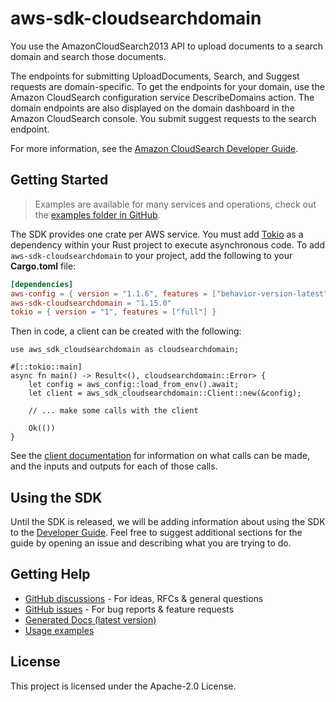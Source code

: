 # aws-sdk-cloudsearchdomain

You use the AmazonCloudSearch2013 API to upload documents to a search domain and search those documents.

The endpoints for submitting UploadDocuments, Search, and Suggest requests are domain-specific. To get the endpoints for your domain, use the Amazon CloudSearch configuration service DescribeDomains action. The domain endpoints are also displayed on the domain dashboard in the Amazon CloudSearch console. You submit suggest requests to the search endpoint.

For more information, see the [Amazon CloudSearch Developer Guide](http://docs.aws.amazon.com/cloudsearch/latest/developerguide).

## Getting Started

> Examples are available for many services and operations, check out the
> [examples folder in GitHub](https://github.com/awslabs/aws-sdk-rust/tree/main/examples).

The SDK provides one crate per AWS service. You must add [Tokio](https://crates.io/crates/tokio)
as a dependency within your Rust project to execute asynchronous code. To add `aws-sdk-cloudsearchdomain` to
your project, add the following to your **Cargo.toml** file:

```toml
[dependencies]
aws-config = { version = "1.1.6", features = ["behavior-version-latest"] }
aws-sdk-cloudsearchdomain = "1.15.0"
tokio = { version = "1", features = ["full"] }
```

Then in code, a client can be created with the following:

```rust,no_run
use aws_sdk_cloudsearchdomain as cloudsearchdomain;

#[::tokio::main]
async fn main() -> Result<(), cloudsearchdomain::Error> {
    let config = aws_config::load_from_env().await;
    let client = aws_sdk_cloudsearchdomain::Client::new(&config);

    // ... make some calls with the client

    Ok(())
}
```

See the [client documentation](https://docs.rs/aws-sdk-cloudsearchdomain/latest/aws_sdk_cloudsearchdomain/client/struct.Client.html)
for information on what calls can be made, and the inputs and outputs for each of those calls.

## Using the SDK

Until the SDK is released, we will be adding information about using the SDK to the
[Developer Guide](https://docs.aws.amazon.com/sdk-for-rust/latest/dg/welcome.html). Feel free to suggest
additional sections for the guide by opening an issue and describing what you are trying to do.

## Getting Help

* [GitHub discussions](https://github.com/awslabs/aws-sdk-rust/discussions) - For ideas, RFCs & general questions
* [GitHub issues](https://github.com/awslabs/aws-sdk-rust/issues/new/choose) - For bug reports & feature requests
* [Generated Docs (latest version)](https://awslabs.github.io/aws-sdk-rust/)
* [Usage examples](https://github.com/awslabs/aws-sdk-rust/tree/main/examples)

## License

This project is licensed under the Apache-2.0 License.

